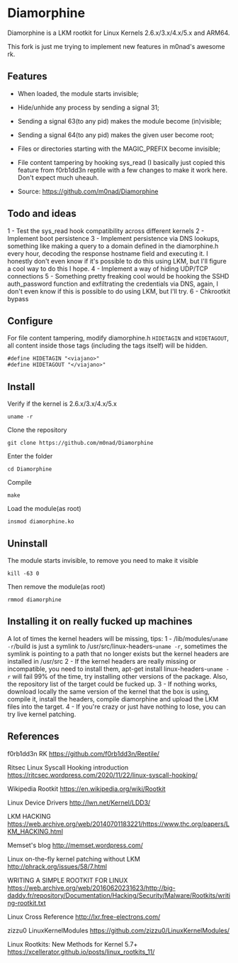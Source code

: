 Diamorphine
===========

Diamorphine is a LKM rootkit for Linux Kernels 2.6.x/3.x/4.x/5.x and ARM64.

This fork is just me trying to implement new features in m0nad's awesome rk. 

Features
--

- When loaded, the module starts invisible;

- Hide/unhide any process by sending a signal 31;

- Sending a signal 63(to any pid) makes the module become (in)visible;

- Sending a signal 64(to any pid) makes the given user become root;

- Files or directories starting with the MAGIC_PREFIX become invisible;

- File content tampering by hooking sys_read (I basically just copied this feature from f0rb1dd3n reptile with a few changes to make it work here. Don't expect much uheauh.  

- Source: https://github.com/m0nad/Diamorphine

Todo and ideas 
--

1 - Test the sys_read hook compatibility across different kernels 
2 - Implement boot persistence 
3 - Implement persistence via DNS lookups, something like making a query to a domain defined in the diamorphine.h every hour, decoding the response hostname field and executing it. I honestly don't even know if it's possible to do this using LKM, but I'll figure a cool way to do this I hope. 
4 - Implement a way of hiding UDP/TCP connections 
5 - Something pretty freaking cool would be hooking the SSHD auth_password function and exfiltrating the credentials via DNS, again, I don't even know if this is possible to do using LKM, but I'll try. 
6 - Chkrootkit bypass 

Configure
--

For file content tampering, modify diamorphine.h `HIDETAGIN` and `HIDETAGOUT`, all content inside those tags (including the tags itself) will be hidden.   

```
#define HIDETAGIN "<viajano>"
#define HIDETAGOUT "</viajano>"
```
Install
--

Verify if the kernel is 2.6.x/3.x/4.x/5.x
```
uname -r
```

Clone the repository
```
git clone https://github.com/m0nad/Diamorphine
```

Enter the folder
```
cd Diamorphine
```

Compile
```
make
```

Load the module(as root)
```
insmod diamorphine.ko
```

Uninstall
--

The module starts invisible, to remove you need to make it visible
```
kill -63 0
```

Then remove the module(as root)
```
rmmod diamorphine
```

Installing it on really fucked up machines 
-- 
A lot of times the kernel headers will be missing, tips: 
1 - /lib/modules/`uname -r`/build is just a symlink to /usr/src/linux-headers-`uname -r`, sometimes the symlink is pointing to a path that no longer exists but the kernel headers are installed in /usr/src 
2 - If the kernel headers are really missing or incompatible, you need to install them, apt-get install linux-headers-`uname -r` will fail 99% of the time, try installing other versions of the package. Also, the repository list of the target could be fucked up. 
3 - If nothing works, download locally the same version of the kernel that the box is using, compile it, install the headers, compile diamorphine and upload the LKM files into the target. 
4 - If you're crazy or just have nothing to lose, you can try live kernel patching. 

References
--
f0rb1dd3n RK 
https://github.com/f0rb1dd3n/Reptile/

Ritsec Linux Syscall Hooking introduction
https://ritcsec.wordpress.com/2020/11/22/linux-syscall-hooking/

Wikipedia Rootkit
https://en.wikipedia.org/wiki/Rootkit

Linux Device Drivers
http://lwn.net/Kernel/LDD3/

LKM HACKING
https://web.archive.org/web/20140701183221/https://www.thc.org/papers/LKM_HACKING.html

Memset's blog
http://memset.wordpress.com/

Linux on-the-fly kernel patching without LKM
http://phrack.org/issues/58/7.html

WRITING A SIMPLE ROOTKIT FOR LINUX
https://web.archive.org/web/20160620231623/http://big-daddy.fr/repository/Documentation/Hacking/Security/Malware/Rootkits/writing-rootkit.txt

Linux Cross Reference
http://lxr.free-electrons.com/

zizzu0 LinuxKernelModules
https://github.com/zizzu0/LinuxKernelModules/

Linux Rootkits: New Methods for Kernel 5.7+
https://xcellerator.github.io/posts/linux_rootkits_11/

